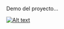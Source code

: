 Demo del proyecto...

[![Alt text](https://img.youtube.com/vi/vwjKxZOLqIo/0.jpg)](https://www.youtube.com/watch?v=vwjKxZOLqIo)
